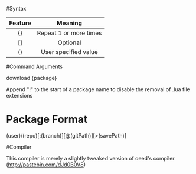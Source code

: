 #Syntax

|Feature|Meaning|
|:----:|:----:|
|{}|Repeat 1 or more times|
|[]|Optional|
|()|User specified value|

#Command Arguments

download {package}

Append "!" to the start of a package name to disable the removal of .lua file extensions

# Package Format

(user)/(repo)[:(branch)][@(gitPath)][>(savePath)]

#Compiler

This compiler is merely a slightly tweaked version of oeed's compiler (http://pastebin.com/dJd0B0V8)
